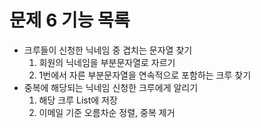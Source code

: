 # 문제 6 기능 목록

- 크루들이 신청한 닉네임 중 겹치는 문자열 찾기
  1. 회원의 닉네임을 부분문자열로 자르기
  2. 1번에서 자른 부분문자열을 연속적으로 포함하는 크루 찾기
- 중복에 해당되는 닉네임 신청한 크루에게 알리기
  1. 해당 크루 List에 저장
  2. 이메일 기준 오름차순 정렬, 중복 제거